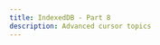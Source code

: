 ```yaml
---
title: IndexedDB - Part 8
description: Advanced cursor topics
---
```


<section-cover part-number="8" description="Cursor range and direction" />